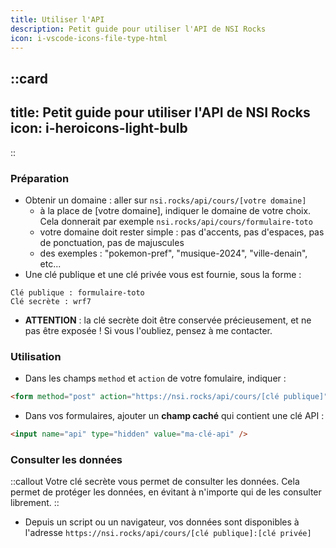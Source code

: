 ```yaml
---
title: Utiliser l'API
description: Petit guide pour utiliser l'API de NSI Rocks
icon: i-vscode-icons-file-type-html
---
```


::card
---
title: Petit guide pour utiliser l'API de NSI Rocks
icon: i-heroicons-light-bulb
---
::

### Préparation
- Obtenir un domaine : aller sur `nsi.rocks/api/cours/[votre domaine]`
    - à la place de [votre domaine], indiquer le domaine de votre choix. Cela donnerait par exemple `nsi.rocks/api/cours/formulaire-toto`
    - votre domaine doit rester simple : pas d'accents, pas d'espaces, pas de ponctuation, pas de majuscules
    - des exemples : "pokemon-pref", "musique-2024", "ville-denain", etc...
- Une clé publique et une clé privée vous est fournie, sous la forme : 
```
Clé publique : formulaire-toto
Clé secrète : wrf7
```
- **ATTENTION** : la clé secrète doit être conservée précieusement, et ne pas être exposée ! Si vous l'oubliez, pensez à me contacter.

### Utilisation
- Dans les champs `method` et `action` de votre fomulaire, indiquer :
```html
<form method="post" action="https://nsi.rocks/api/cours/[clé publique]" />
```
- Dans vos formulaires, ajouter un **champ caché** qui contient une clé API :
```html
<input name="api" type="hidden" value="ma-clé-api" />
```

### Consulter les données
::callout
Votre clé secrète vous permet de consulter les données. Cela permet de protéger les données, en évitant à n'importe qui de les consulter librement.
::

- Depuis un script ou un navigateur, vos données sont disponibles à l'adresse `https://nsi.rocks/api/cours/[clé publique]:[clé privée]`